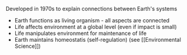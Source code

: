 Developed in 1970s to explain connections between Earth's systems

- Earth functions as living organism - all aspects are connected
- Life affects environment at a global level (even if impact is small)
- Life manipulates environment for maintenance of life
- Earth maintains homeostatis (self-regulation) (see [[Environmental Science]])
